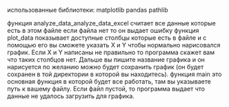 использованные библиотеки:
matplotlib
pandas
pathlib

функция analyze_data_analyze_data_excel считает все данные которые есть в этом файле если файла нет то он выдает ошибку
функция plot_data показывает доступные столбцы которые есть в файле и с помощью его вы сможете указать X и Y чтобы нормально нарисовался график. Если X и Y написаны не правильно то программа скажет вам что таких столбцов нет. Дальше вы пишите название графика и он нарисуется
по желанию можно будет сохранить график (он будет сохранен в той директории в которой вы находитесь).
функция main это основная функция в которой будет все работать, там вы указываете путь к вашему файлу. Если файл пустой, то программа выдает что данные не удалось загрузить для графика.
